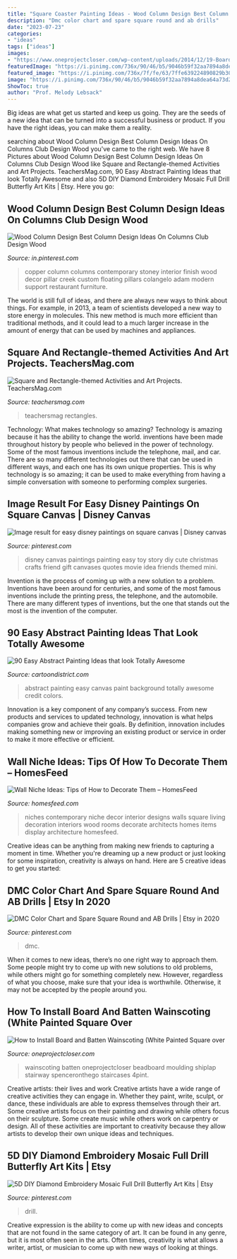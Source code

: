 ```yaml
---
title: "Square Coaster Painting Ideas - Wood Column Design Best Column Design Ideas On Columns Club Design Wood"
description: "Dmc color chart and spare square round and ab drills"
date: "2023-07-23"
categories:
- "ideas"
tags: ["ideas"]
images:
- "https://www.oneprojectcloser.com/wp-content/uploads/2014/12/19-Board-and-Batten-Painted-White-Down-Hallway.jpg"
featuredImage: "https://i.pinimg.com/736x/90/46/b5/9046b59f32aa7894a8dea64a73d28556.jpg"
featured_image: "https://i.pinimg.com/736x/7f/fe/63/7ffe639224890829b30d6f7bdca7cae2.jpg"
image: "https://i.pinimg.com/736x/90/46/b5/9046b59f32aa7894a8dea64a73d28556.jpg"
ShowToc: true
author: "Prof. Melody Lebsack"
---
```



Big ideas are what get us started and keep us going. They are the seeds of a new idea that can be turned into a successful business or product. If you have the right ideas, you can make them a reality.

	

		
searching about Wood Column Design Best Column Design Ideas On Columns Club Design Wood you've came to the right web. We have 8 Pictures about Wood Column Design Best Column Design Ideas On Columns Club Design Wood like Square and Rectangle-themed Activities and Art Projects. TeachersMag.com, 90 Easy Abstract Painting Ideas that look Totally Awesome and also 5D DIY Diamond Embroidery Mosaic Full Drill Butterfly Art Kits | Etsy. Here you go:
		
    
## Wood Column Design Best Column Design Ideas On Columns Club Design Wood

<img loading=lazy src="https://i.pinimg.com/736x/c4/87/0e/c4870e9fd1f2f542a0acba3497e68725.jpg" onerror="this.onerror=null;this.src='https://tse1.mm.bing.net/th?id=OIP.amLYeVFMJ2odWJEvRhDG1QHaMe&amp;pid=15.1';" alt="Wood Column Design Best Column Design Ideas On Columns Club Design Wood">

_Source: in.pinterest.com_

>copper column columns contemporary stoney interior finish wood decor pillar creek custom floating pillars colangelo adam modern support restaurant furniture. 

	

The world is still full of ideas, and there are always new ways to think about things. For example, in 2013, a team of scientists developed a new way to store energy in molecules. This new method is much more efficient than traditional methods, and it could lead to a much larger increase in the amount of energy that can be used by machines and appliances.

    
## Square And Rectangle-themed Activities And Art Projects. TeachersMag.com

<img loading=lazy src="http://teachersmag.com/wp-content/uploads/2020/02/A84AF085-DD06-428E-BBE5-EFFABAD5C41B-e1581127563558-888x1024.jpeg" onerror="this.onerror=null;this.src='https://tse1.mm.bing.net/th?id=OIP.XxcacxM5EGUysgaMT2BGNwHaIi&amp;pid=15.1';" alt="Square and Rectangle-themed Activities and Art Projects. TeachersMag.com">

_Source: teachersmag.com_

>teachersmag rectangles. 

	

Technology: What makes technology so amazing?
Technology is amazing because it has the ability to change the world. inventions have been made throughout history by people who believed in the power of technology. Some of the most famous inventions include the telephone, mail, and car. There are so many different technologies out there that can be used in different ways, and each one has its own unique properties. This is why technology is so amazing; it can be used to make everything from having a simple conversation with someone to performing complex surgeries.

    
## Image Result For Easy Disney Paintings On Square Canvas | Disney Canvas

<img loading=lazy src="https://i.pinimg.com/736x/7f/fe/63/7ffe639224890829b30d6f7bdca7cae2.jpg" onerror="this.onerror=null;this.src='https://tse3.mm.bing.net/th?id=OIP.hwrjh48PSIrqyZdixU4iKAHaJs&amp;pid=15.1';" alt="Image result for easy disney paintings on square canvas | Disney canvas">

_Source: pinterest.com_

>disney canvas paintings painting easy toy story diy cute christmas crafts friend gift canvases quotes movie idea friends themed mini. 

	

Invention is the process of coming up with a new solution to a problem. Inventions have been around for centuries, and some of the most famous inventions include the printing press, the telephone, and the automobile. There are many different types of inventions, but the one that stands out the most is the invention of the computer.

    
## 90 Easy Abstract Painting Ideas That Look Totally Awesome

<img loading=lazy src="http://www.cartoondistrict.com/wp-content/uploads/2017/05/Easy-Abstract-Painting-Ideas22.jpg" onerror="this.onerror=null;this.src='https://tse3.mm.bing.net/th?id=OIP.nfiNe_dmB6JF-zhlHkFp3QHaK1&amp;pid=15.1';" alt="90 Easy Abstract Painting Ideas that look Totally Awesome">

_Source: cartoondistrict.com_

>abstract painting easy canvas paint background totally awesome credit colors. 

	

Innovation is a key component of any company’s success. From new products and services to updated technology, innovation is what helps companies grow and achieve their goals. By definition, innovation includes making something new or improving an existing product or service in order to make it more effective or efficient.

    
## Wall Niche Ideas: Tips Of How To Decorate Them – HomesFeed

<img loading=lazy src="https://homesfeed.com/wp-content/uploads/2015/08/Three-wall-niches-for-organizing-luxurious-and-ethnic-decoration-items.jpg" onerror="this.onerror=null;this.src='https://tse4.mm.bing.net/th?id=OIP.y8RF6wq-Ms5qGwKiuieDUwHaJ4&amp;pid=15.1';" alt="Wall Niche Ideas: Tips of How to Decorate Them – HomesFeed">

_Source: homesfeed.com_

>niches contemporary niche decor interior designs walls square living decoration interiors wood rooms decorate architects homes items display architecture homesfeed. 

	

Creative ideas can be anything from making new friends to capturing a moment in time. Whether you're dreaming up a new product or just looking for some inspiration, creativity is always on hand. Here are 5 creative ideas to get you started: 

    
## DMC Color Chart And Spare Square Round And AB Drills | Etsy In 2020

<img loading=lazy src="https://i.pinimg.com/736x/7a/48/57/7a4857502ecbe4e759e69961ff67adff.jpg" onerror="this.onerror=null;this.src='https://tse4.mm.bing.net/th?id=OIP.Qj478GHb0jQQs7z3qH7pgwHaHa&amp;pid=15.1';" alt="DMC Color Chart and Spare Square Round and AB Drills | Etsy in 2020">

_Source: pinterest.com_

>dmc. 

	

When it comes to new ideas, there’s no one right way to approach them. Some people might try to come up with new solutions to old problems, while others might go for something completely new. However, regardless of what you choose, make sure that your idea is worthwhile. Otherwise, it may not be accepted by the people around you.

    
## How To Install Board And Batten Wainscoting (White Painted Square Over

<img loading=lazy src="https://www.oneprojectcloser.com/wp-content/uploads/2014/12/19-Board-and-Batten-Painted-White-Down-Hallway.jpg" onerror="this.onerror=null;this.src='https://tse1.mm.bing.net/th?id=OIP.PsbhLpZglbahVi-wK_IQNAHaKX&amp;pid=15.1';" alt="How to Install Board and Batten Wainscoting (White Painted Square over">

_Source: oneprojectcloser.com_

>wainscoting batten oneprojectcloser beadboard moulding shiplap stairway spenceronthego staircases 4pint. 

	

Creative artists: their lives and work
Creative artists have a wide range of creative activities they can engage in. Whether they paint, write, sculpt, or dance, these individuals are able to express themselves through their art. Some creative artists focus on their painting and drawing while others focus on their sculpture. Some create music while others work on carpentry or design. All of these activities are important to creativity because they allow artists to develop their own unique ideas and techniques.

    
## 5D DIY Diamond Embroidery Mosaic Full Drill Butterfly Art Kits | Etsy

<img loading=lazy src="https://i.pinimg.com/736x/90/46/b5/9046b59f32aa7894a8dea64a73d28556.jpg" onerror="this.onerror=null;this.src='https://tse2.mm.bing.net/th?id=OIP.CYX1RahscP2oinH5Nuy_EwHaJ9&amp;pid=15.1';" alt="5D DIY Diamond Embroidery Mosaic Full Drill Butterfly Art Kits | Etsy">

_Source: pinterest.com_

>drill. 

	

Creative expression is the ability to come up with new ideas and concepts that are not found in the same category of art. It can be found in any genre, but it is most often seen in the arts. Often times, creativity is what allows a writer, artist, or musician to come up with new ways of looking at things.

